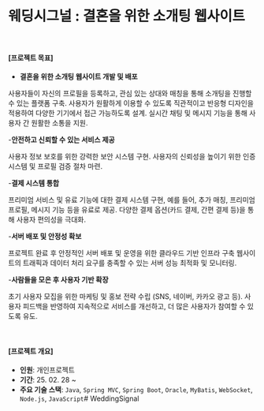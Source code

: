 # 웨딩시그널 : 결혼을 위한 소개팅 웹사이트

<br>

#### [프로젝트 목표]

- **결혼을 위한 소개팅 웹사이트 개발 및 배포**

사용자들이 자신의 프로필을 등록하고, 관심 있는 상대와 매칭을 통해 소개팅을 진행할 수 있는 플랫폼 구축.
사용자가 원활하게 이용할 수 있도록 직관적이고 반응형 디자인을 적용하여 다양한 기기에서 접근 가능하도록 설계.
실시간 채팅 및 메시지 기능을 통해 사용자 간 원활한 소통을 지원.

-**안전하고 신뢰할 수 있는 서비스 제공**

사용자 정보 보호를 위한 강력한 보안 시스템 구현.
사용자의 신뢰성을 높이기 위한 인증 시스템 및 프로필 검증 절차 마련.

-**결제 시스템 통합**

프리미엄 서비스 및 유료 기능에 대한 결제 시스템 구현, 예를 들어, 추가 매칭, 프리미엄 프로필, 메시지 기능 등을 유료로 제공.
다양한 결제 옵션(카드 결제, 간편 결제 등)을 통해 사용자 편의성을 극대화.

-**서버 배포 및 안정성 확보**

프로젝트 완료 후 안정적인 서버 배포 및 운영을 위한 클라우드 기반 인프라 구축 웹사이트의 트래픽과 데이터 처리 요구를 충족할 수 있는 서버 성능 최적화 및 모니터링.

-**사람들을 모은 후 사용자 기반 확장**

초기 사용자 모집을 위한 마케팅 및 홍보 전략 수립 (SNS, 네이버, 카카오 광고 등).
사용자 피드백을 반영하여 지속적으로 서비스를 개선하고, 더 많은 사용자가 참여할 수 있도록 유도.

   <br>

#### [프로젝트 개요]

- **인원**: 개인프로젝트
- **기간**: 25. 02. 28 ~
- **주요 기술 스택**: ```Java```, ```Spring MVC```, ```Spring Boot```, ```Oracle```, ```MyBatis```, ```WebSocket```, ```Node.js```, ```JavaScript```# WeddingSignal
